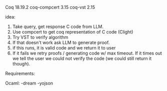 Coq 18.19.2
coq-compcert 3.15
coq-vst 2.15

idea:

1. Take query, get response C code from LLM.
2. Use compcert to get coq representation of C code (Clight)
3. Try VST to verify algorithm
4. If that doesn't work ask LLM to generate proof.
5. if this runs, it is valid code and we return it to user
6. If it fails we retry proofs / generating code w/ max timeout. If it times out we tell the user we could not verify the code (we could still return it though).

Requirements:

Ocaml:
-dream
-yojson
